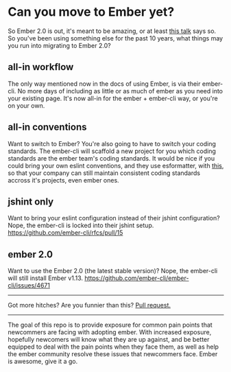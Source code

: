 # Can you move to Ember yet?

So Ember 2.0 is out, it's meant to be amazing, or at least [this talk](https://www.youtube.com/watch?v=maAWS8URMJs) says so. So you've been using something else for the past 10 years, what things may you run into migrating to Ember 2.0?


## all-in workflow
The only way mentioned now in the docs of using Ember, is via their ember-cli. No more days of including as little or as much of ember as you need into your existing page. It's now all-in for the ember + ember-cli way, or you're on your own.


## all-in conventions
Want to switch to Ember? You're also going to have to switch your coding standards. The ember-cli will scaffold a new project for you which coding standards are the ember team's coding standards. It would be nice if you could bring your own eslint conventions, and they use esformatter, with [this](https://github.com/flet/eslint-to-esformatter), so that your company can still maintain consistent coding standards accross it's projects, even ember ones.


## jshint only
Want to bring your eslint configuration instead of their jshint configuration? Nope, the ember-cli is locked into their jshint setup.
https://github.com/ember-cli/rfcs/pull/15


## ember 2.0
Want to use the Ember 2.0 (the latest stable version)? Nope, the ember-cli will still install Ember v1.13.
https://github.com/ember-cli/ember-cli/issues/4671


---

Got more hitches? Are you funnier than this? [Pull request.](https://github.com/balupton/can-you-move-to-ember-yet/edit/master/README.md)

---

The goal of this repo is to provide exposure for common pain points that newcommers are facing with adopting ember. With increased exposure, hopefully newcomers will know what they are up against, and be better equipped to deal with the pain points when they face them, as well as help the ember community resolve these issues that newcommers face. Ember is awesome, give it a go.
